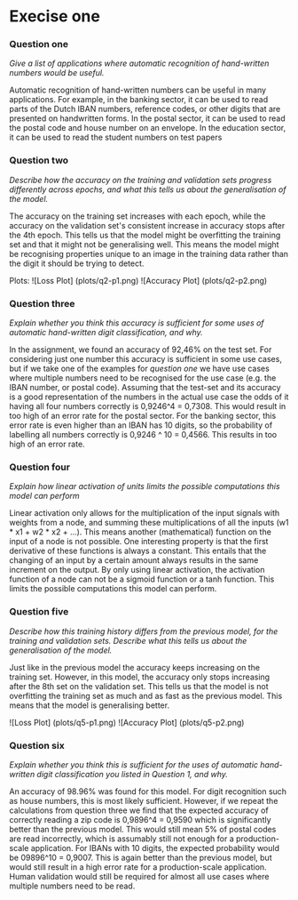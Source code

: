 # Execise one

### Question one
*Give a list of applications where automatic recognition of hand-written numbers would be useful.*

Automatic recognition of hand-written numbers can be useful in many applications. For example, in the banking sector, it can be used to read parts of the Dutch IBAN numbers, reference codes, or other digits that are presented on handwritten forms. In the postal sector, it can be used to read the postal code and house number on an envelope. In the education sector, it can be used to read the student numbers on test papers

### Question two
*Describe how the accuracy on the training and validation sets progress differently across epochs, and what this tells us about the generalisation of the model.*

The accuracy on the training set increases with each epoch, while the accuracy on the validation set's consistent increase in accuracy stops after the 4th epoch. This tells us that the model might be overfitting the training set and that it might not be generalising well. This means the model might be recognising properties unique to an image in the training data rather than the digit it should be trying to detect. 

Plots:
![Loss Plot] (plots/q2-p1.png)
![Accuracy Plot] (plots/q2-p2.png)

### Question three
*Explain whether you think this accuracy is sufficient for some uses of automatic hand-written digit classification, and why.*

In the assignment, we found an accuracy of 92,46% on the test set. For considering just one number this accuracy is sufficient in some use cases, but if we take one of the examples for *question one* we have use cases where multiple numbers need to be recognised for the use case (e.g. the IBAN number, or postal code). Assuming that the test-set and its accuracy is a good representation of the numbers in the actual use case the odds of it having all four numbers correctly is 0,9246^4 = 0,7308. This would result in too high of an error rate for the postal sector. For the banking sector, this error rate is even higher than an IBAN has 10 digits, so the probability of labelling all numbers correctly is 0,9246 ^ 10 = 0,4566. This results in too high of an error rate.

### Question four
*Explain how linear activation of units limits the possible computations this model can perform*

Linear activation only allows for the multiplication of the input signals with weights from a node, and summing these multiplications of all the inputs (w1 * x1 + w2 * x2 + ...). This means another (mathematical) function on the input of a node is not possible. One interesting property is that the first derivative of these functions is always a constant. This entails that the changing of an input by a certain amount always results in the same increment on the output. By only using linear activation, the activation function of a node can not be a sigmoid function or a tanh function. This limits the possible computations this model can perform.

### Question five
*Describe how this training history differs from the previous model, for the training and validation sets. Describe what this tells us about the generalisation of the model.*

Just like in the previous model the accuracy keeps increasing on the training set. However, in this model, the accuracy only stops increasing after the 8th set on the validation set. This tells us that the model is not overfitting the training set as much and as fast as the previous model. This means that the model is generalising better.

![Loss Plot] (plots/q5-p1.png)
![Accuracy Plot] (plots/q5-p2.png)

### Question six
*Explain whether you think this is sufficient for the uses of automatic hand-written digit classification you listed in Question 1, and why.*

An accuracy of 98.96% was found for this model. For digit recognition such as house numbers, this is most likely sufficient. However, if we repeat the calculations from question three we find that the expected accuracy of correctly reading a zip code is 0,9896^4 = 0,9590 which is significantly better than the previous model. This would still mean 5% of postal codes are read incorrectly, which is assumably still not enough for a production-scale application. For IBANs with 10 digits, the expected probability would be 09896^10 = 0,9007. This is again better than the previous model, but would still result in a high error rate for a production-scale application. Human validation would still be required for almost all use cases where multiple numbers need to be read.

